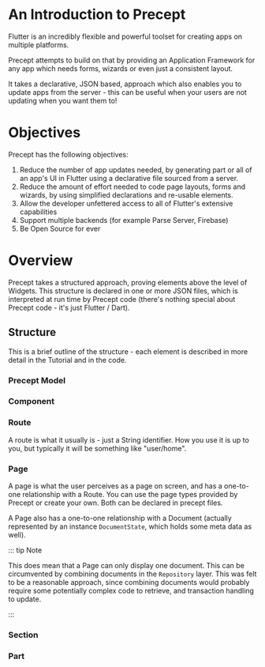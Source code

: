 #  An Introduction to Precept

Flutter is an incredibly flexible and powerful toolset for creating apps on multiple platforms.

Precept attempts to build on that by providing an Application Framework for any app which needs
forms, wizards or even just a consistent layout.

It takes a declarative, JSON based, approach which also enables you to update apps from the server - 
this can be useful when your users are not updating when you want them to!

# Objectives

Precept has the following objectives:

1. Reduce the number of app updates needed, by generating part or all of an app's UI in Flutter using a declarative file sourced from a server.
1. Reduce the amount of effort needed to code page layouts, forms and wizards, by using simplified declarations and re-usable elements.
1. Allow the developer unfettered access to all of Flutter's extensive capabilities
1. Support multiple backends (for example Parse Server, Firebase)
1. Be Open Source for ever

# Overview

Precept takes a structured approach, proving elements above the level of Widgets.  This structure is declared in one or more JSON files,
which is interpreted at run time by Precept code (there's nothing special about Precept code - it's just Flutter / Dart).

## Structure

This is a brief outline of the structure - each element is described in more detail in the Tutorial and in the code.

### Precept Model

### Component

### Route

A route is what it usually is - just a String identifier.  How you use it is up to you, but typically it 
will be something like "user/home".

### Page

A page is what the user perceives as a page on screen, and has a one-to-one relationship with a Route.
You can use the page types provided by Precept or create your own.  Both can be declared in precept files.

A Page also has a one-to-one relationship with a Document (actually represented by an instance `DocumentState`, which holds some meta data as well).

::: tip Note

This does mean that a Page can only display one document.  This can be circumvented by combining documents
in the `Repository` layer.  This was felt to be a reasonable approach, since combining documents would probably require some potentially complex code to retrieve, and transaction handling to update.

:::
  

### Section


### Part
